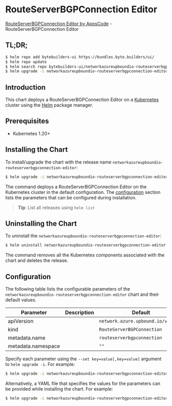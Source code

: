 # RouteServerBGPConnection Editor

[RouteServerBGPConnection Editor by AppsCode](https://byte.builders) - RouteServerBGPConnection Editor

## TL;DR;

```bash
$ helm repo add bytebuilders-ui https://bundles.byte.builders/ui/
$ helm repo update
$ helm search repo bytebuilders-ui/networkazureupboundio-routeserverbgpconnection-editor --version=v0.4.18
$ helm upgrade -i networkazureupboundio-routeserverbgpconnection-editor bytebuilders-ui/networkazureupboundio-routeserverbgpconnection-editor -n default --create-namespace --version=v0.4.18
```

## Introduction

This chart deploys a RouteServerBGPConnection Editor on a [Kubernetes](http://kubernetes.io) cluster using the [Helm](https://helm.sh) package manager.

## Prerequisites

- Kubernetes 1.20+

## Installing the Chart

To install/upgrade the chart with the release name `networkazureupboundio-routeserverbgpconnection-editor`:

```bash
$ helm upgrade -i networkazureupboundio-routeserverbgpconnection-editor bytebuilders-ui/networkazureupboundio-routeserverbgpconnection-editor -n default --create-namespace --version=v0.4.18
```

The command deploys a RouteServerBGPConnection Editor on the Kubernetes cluster in the default configuration. The [configuration](#configuration) section lists the parameters that can be configured during installation.

> **Tip**: List all releases using `helm list`

## Uninstalling the Chart

To uninstall the `networkazureupboundio-routeserverbgpconnection-editor`:

```bash
$ helm uninstall networkazureupboundio-routeserverbgpconnection-editor -n default
```

The command removes all the Kubernetes components associated with the chart and deletes the release.

## Configuration

The following table lists the configurable parameters of the `networkazureupboundio-routeserverbgpconnection-editor` chart and their default values.

|     Parameter      | Description |                    Default                    |
|--------------------|-------------|-----------------------------------------------|
| apiVersion         |             | <code>network.azure.upbound.io/v1beta1</code> |
| kind               |             | <code>RouteServerBGPConnection</code>         |
| metadata.name      |             | <code>routeserverbgpconnection</code>         |
| metadata.namespace |             | <code>""</code>                               |


Specify each parameter using the `--set key=value[,key=value]` argument to `helm upgrade -i`. For example:

```bash
$ helm upgrade -i networkazureupboundio-routeserverbgpconnection-editor bytebuilders-ui/networkazureupboundio-routeserverbgpconnection-editor -n default --create-namespace --version=v0.4.18 --set apiVersion=network.azure.upbound.io/v1beta1
```

Alternatively, a YAML file that specifies the values for the parameters can be provided while
installing the chart. For example:

```bash
$ helm upgrade -i networkazureupboundio-routeserverbgpconnection-editor bytebuilders-ui/networkazureupboundio-routeserverbgpconnection-editor -n default --create-namespace --version=v0.4.18 --values values.yaml
```

